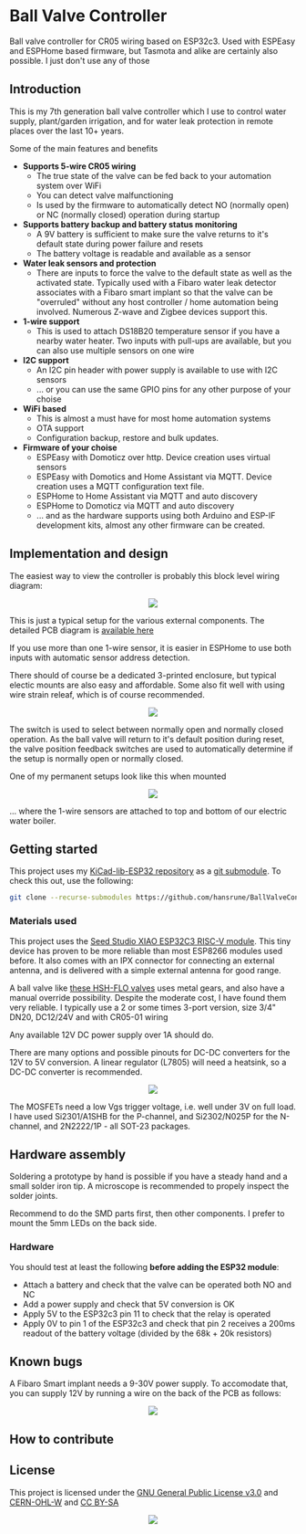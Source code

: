 # Ball Valve Controller

Ball valve controller for CR05 wiring based on ESP32c3. Used with ESPEasy and ESPHome based firmware, but Tasmota and alike are certainly also possible. I just don't use any of those


## Introduction

This is my 7th generation ball valve controller which I use to control water supply, plant/garden irrigation, and for water leak protection in remote places over the last 10+ years.

Some of the main features and benefits

- **Supports 5-wire CR05 wiring**
    - The true state of the valve can be fed back to your automation system over WiFi
    - You can detect valve malfunctioning
    - Is used by the firmware to automatically detect NO (normally open) or NC (normally closed) operation during startup
- **Supports battery backup and battery status monitoring**
    - A 9V battery is sufficient to make sure the valve returns to it's default state during power failure and resets
    - The battery voltage is readable and available as a sensor
- **Water leak sensors and protection**
    - There are inputs to force the valve to the default state as well as the activated state. Typically used with a Fibaro water leak detector associates with a Fibaro smart implant so that the valve can be "overruled" without any host controller / home automation being involved. Numerous Z-wave and Zigbee devices support this.
- **1-wire support**
    - This is used to attach DS18B20 temperature sensor if you have a nearby water heater. Two inputs with pull-ups are available, but you can also use multiple sensors on one wire
- **I2C support**
    - An I2C pin header with power supply is available to use with I2C sensors
    - ... or you can use the same GPIO pins for any other purpose of your choise
- **WiFi based**
    - This is almost a must have for most home automation systems
    - OTA support
    - Configuration backup, restore and bulk updates.
- **Firmware of your choise**
    - ESPEasy with Domoticz over http. Device creation uses virtual sensors
    - ESPEasy with Domotics and Home Assistant via MQTT. Device creation uses a MQTT configuration text file.
    - ESPHome to Home Assistant via MQTT and auto discovery
    - ESPHome to Domoticz via MQTT and auto discovery
    - ... and as the hardware supports using both Arduino and ESP-IF development kits, almost any other firmware can be created.

## Implementation and design

The easiest way to view the controller is probably this block level wiring diagram:

<p align="center" width="100">
    <img src="images/BallValveCtrl-Wiring-7.0.png">
</p>

This is just a typical setup for the various external components. The detailed PCB diagram is [available here](KiCad/BallValveController-schema-7.0.pdf)

If you use more than one 1-wire sensor, it is easier in ESPHome to use both inputs with automatic sensor address detection.

There should of course be a dedicated 3-printed enclosure, but typical electic mounts are also easy and affordable. Some also fit well with using wire strain releaf, which is of course recommended.

<p align="center" width="100">
    <img src="images/BallValveCtrl-Box.jpg">
</p>

The switch is used to select between normally open and normally closed operation. As the ball valve will return to it's default position during reset, the valve position feedback switches are used to automatically determine if the setup is normally open or normally closed.

One of my permanent setups look like this when mounted

<p align="center" width="200">
    <img src="images/BallValveCtrl-Mounted.jpg">
</p>

... where the 1-wire sensors are attached to top and bottom of our electric water boiler.

## Getting started

This project uses my [KiCad-lib-ESP32 repository](https://github.com/hansrune/KiCad-lib-ESP32.git) as a [git submodule](https://www.git-scm.com/book/en/v2/Git-Tools-Submodules). To check this out, use the following:

```bash
git clone --recurse-submodules https://github.com/hansrune/BallValveController.git 
```

### Materials used

This project uses the [Seed Studio XIAO ESP32C3 RISC-V module](https://www.seeedstudio.com/Seeed-XIAO-ESP32C3-p-5431.html). This tiny device has proven to be more reliable than most ESP8266 modules used before. It also comes with an IPX connector for connecting an external antenna, and is delivered with a simple external antenna for good range. 

A ball valve like [these HSH-FLO valves](https://www.ebay.com/itm/121728665101?var=420727385309) uses metal gears, and also have a manual override possibility. Despite the moderate cost, I have found them very reliable. I typically use a 2 or some times 3-port version, size 3/4" DN20, DC12/24V and with CR05-01 wiring

Any available 12V DC power supply over 1A should do.

There are many options and possible pinouts for DC-DC converters for the 12V to 5V conversion. A linear regulator (L7805) will need a heatsink, so a DC-DC converter is recommended.

<p align="center">
    <img src="images/DC-DC-Options.jpg">
</p>

The MOSFETs need a low Vgs trigger voltage, i.e. well under 3V on full load. I have used Si2301/A1SHB for the P-channel, and Si2302/N025P for the N-channel, and 2N2222/1P - all SOT-23 packages.

## Hardware assembly

Soldering a prototype by hand is possible if you have a steady hand and a small solder iron tip. A microscope is recommended to propely inspect the solder joints.

Recommend to do the SMD parts first, then other components. I prefer to mount the 5mm LEDs on the back side. 

### Hardware

You should test at least the following **before adding the ESP32 module**:

- Attach a battery and check that the valve can be operated both NO and NC
- Add a power supply and check that 5V conversion is OK
- Apply 5V to the ESP32c3 pin 11 to check that the relay is operated
- Apply 0V to pin 1 of the ESP32c3 and check that pin 2 receives a 200ms readout of the battery voltage (divided by the 68k + 20k resistors)

## Known bugs

A Fibaro Smart implant needs a 9-30V power supply. To accomodate that, you can supply 12V by running a wire on the back of the PCB as follows:

<p align="center">
    <img src="images/Implant-12V.png">
</p>

## How to contribute

<!-- 
While we try to keep this project open source you are free to make your own choice of materials and adapt the robot to your needs. However, we kindly request you to stick to the suggested 200mm & 300mm 20x20 aluminum extrusions, to allow other users disassemble their current configuration and try out yours! If you use OpenScout for your project, please open a PR with your configuration and tutorials. 

The general process of contributing on GitHub is widely documented however the outline process is below:

1. Identify where you want to host the project locally. This could be a OpenScout projects folder for example. 


1. Clone or fork the repository using GitHub desktop or the CLI into this location (CLI is recommended as this helps you become more familiar with Git in general). You can do this with the following command:

    ```bash
    git clone https://github.com/cbedio/OpenScout
    ```

1. Update the project and then make a pull request!

-->

## License

This project is licensed under the [GNU General Public License v3.0](GNU-LICENSE-V3.txt) and [CERN-OHL-W](OHL-LICENSE.txt) and [CC BY-SA](CC-BY-SA-LICENCE.txt)

<p align="center" width="100%">
    <img src="images/oshw_cert_label.png">
</p>

